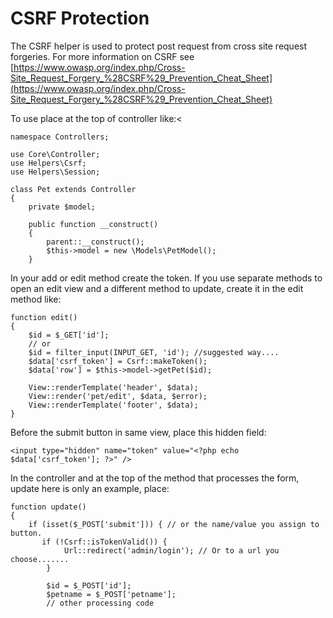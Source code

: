 # CSRF Protection

The CSRF helper is used to protect post request from cross site request forgeries. For more information on CSRF see [https://www.owasp.org/index.php/Cross-Site_Request_Forgery_%28CSRF%29_Prevention_Cheat_Sheet](https://www.owasp.org/index.php/Cross-Site_Request_Forgery_%28CSRF%29_Prevention_Cheat_Sheet)

To use place at the top of controller like:<

````
namespace Controllers;

use Core\Controller;    
use Helpers\Csrf;    
use Helpers\Session;

class Pet extends Controller 
{
    private $model;

    public function __construct() 
    {
        parent::__construct();
        $this->model = new \Models\PetModel();
    }
````

In your add or edit method create the token. If you use separate methods to open an edit view and a different method to update, create it in the edit method like:
 
````  
function edit() 
{
    $id = $_GET['id'];
    // or 
    $id = filter_input(INPUT_GET, 'id'); //suggested way....
    $data['csrf_token'] = Csrf::makeToken();
    $data['row'] = $this->model->getPet($id);

    View::renderTemplate('header', $data);
    View::render('pet/edit', $data, $error);
    View::renderTemplate('footer', $data);
}
````

Before the submit button in same view, place this hidden field:
    
````
<input type="hidden" name="token" value="<?php echo $data['csrf_token']; ?>" />
````

In the controller and at the top of the method that processes the form, update here is only an example, place:

````
function update() 
{
    if (isset($_POST['submit'])) { // or the name/value you assign to button.
       if (!Csrf::isTokenValid()) {
            Url::redirect('admin/login'); // Or to a url you choose.......
        }
        
        $id = $_POST['id'];
        $petname = $_POST['petname'];
        // other processing code
````